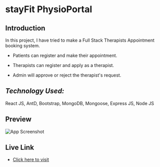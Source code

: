 
# stayFit PhysioPortal
## Introduction

In this project, I have tried to make a Full Stack Therapists Appointment booking system.

 - Patients can register and make their appointment.

 - Therapists can register and apply as a therapist.
 
 - Admin will approve or reject the therapist's request.

## *Technology Used:*
React JS, AntD, Bootstrap, MongoDB, Mongoose, Express JS, Node JS



## Preview

![App Screenshot](https://images2.imgbox.com/3a/71/UoR0S7Uf_o.png)

## Live Link

 - [Click here to visit](https://physio-portal.onrender.com/)
 
